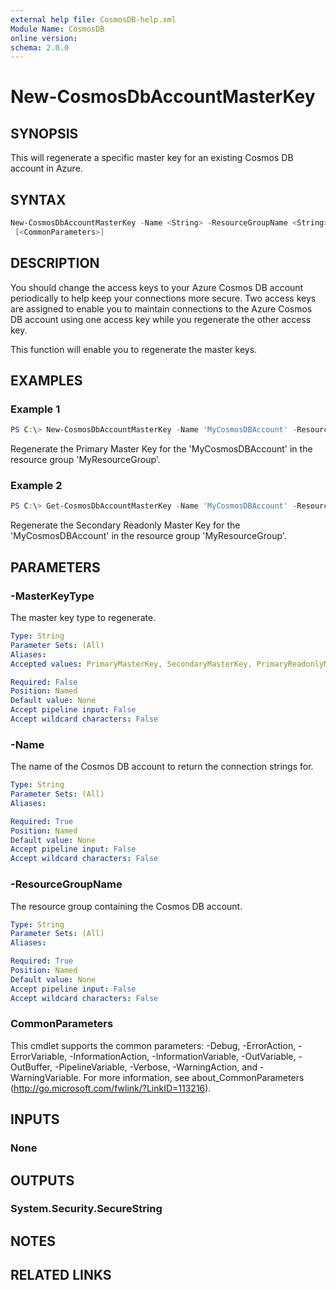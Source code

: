 ```yaml
---
external help file: CosmosDB-help.xml
Module Name: CosmosDB
online version:
schema: 2.0.0
---
```


# New-CosmosDbAccountMasterKey

## SYNOPSIS

This will regenerate a specific master key for an existing Cosmos DB account
in Azure.

## SYNTAX

```powershell
New-CosmosDbAccountMasterKey -Name <String> -ResourceGroupName <String> [-MasterKeyType <String>]
 [<CommonParameters>]
```

## DESCRIPTION

You should change the access keys to your Azure Cosmos DB account periodically to help keep
your connections more secure. Two access keys are assigned to enable you to maintain connections
to the Azure Cosmos DB account using one access key while you regenerate the other access key.

This function will enable you to regenerate the master keys.

## EXAMPLES

### Example 1

```powershell
PS C:\> New-CosmosDbAccountMasterKey -Name 'MyCosmosDBAccount' -ResourceGroupName 'MyResourceGroup'
```

Regenerate the Primary Master Key for the 'MyCosmosDBAccount' in the resource group
'MyResourceGroup'.

### Example 2

```powershell
PS C:\> Get-CosmosDbAccountMasterKey -Name 'MyCosmosDBAccount' -ResourceGroupName 'MyResourceGroup' -MasterKeyType 'SecondaryReadonlyMasterKey'
```

Regenerate the Secondary Readonly Master Key for the 'MyCosmosDBAccount' in the resource group
'MyResourceGroup'.

## PARAMETERS

### -MasterKeyType

The master key type to regenerate.

```yaml
Type: String
Parameter Sets: (All)
Aliases:
Accepted values: PrimaryMasterKey, SecondaryMasterKey, PrimaryReadonlyMasterKey, SecondaryReadonlyMasterKey

Required: False
Position: Named
Default value: None
Accept pipeline input: False
Accept wildcard characters: False
```

### -Name

The name of the Cosmos DB account to return the connection strings for.

```yaml
Type: String
Parameter Sets: (All)
Aliases:

Required: True
Position: Named
Default value: None
Accept pipeline input: False
Accept wildcard characters: False
```

### -ResourceGroupName

The resource group containing the Cosmos DB account.

```yaml
Type: String
Parameter Sets: (All)
Aliases:

Required: True
Position: Named
Default value: None
Accept pipeline input: False
Accept wildcard characters: False
```

### CommonParameters

This cmdlet supports the common parameters: -Debug, -ErrorAction, -ErrorVariable, -InformationAction, -InformationVariable, -OutVariable, -OutBuffer, -PipelineVariable, -Verbose, -WarningAction, and -WarningVariable.
For more information, see about_CommonParameters (http://go.microsoft.com/fwlink/?LinkID=113216).

## INPUTS

### None

## OUTPUTS

### System.Security.SecureString

## NOTES

## RELATED LINKS
